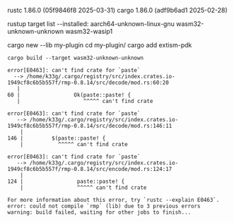 

rustc 1.86.0 (05f9846f8 2025-03-31)
cargo 1.86.0 (adf9b6ad1 2025-02-28)

rustup target list --installed:
aarch64-unknown-linux-gnu
wasm32-unknown-unknown
wasm32-wasip1

cargo new --lib my-plugin
cd  my-plugin/
cargo add extism-pdk


```
cargo build --target wasm32-unknown-unknown

error[E0463]: can't find crate for `paste`
  --> /home/k33g/.cargo/registry/src/index.crates.io-1949cf8c6b5b557f/rmp-0.8.14/src/decode/mod.rs:60:20
   |
60 |                 Ok(paste::paste! {
   |                    ^^^^^ can't find crate

error[E0463]: can't find crate for `paste`
   --> /home/k33g/.cargo/registry/src/index.crates.io-1949cf8c6b5b557f/rmp-0.8.14/src/decode/mod.rs:146:11
    |
146 |         $(paste::paste! {
    |           ^^^^^ can't find crate

error[E0463]: can't find crate for `paste`
   --> /home/k33g/.cargo/registry/src/index.crates.io-1949cf8c6b5b557f/rmp-0.8.14/src/encode/mod.rs:124:17
    |
124 |                 paste::paste! {
    |                 ^^^^^ can't find crate

For more information about this error, try `rustc --explain E0463`.
error: could not compile `rmp` (lib) due to 3 previous errors
warning: build failed, waiting for other jobs to finish...

```